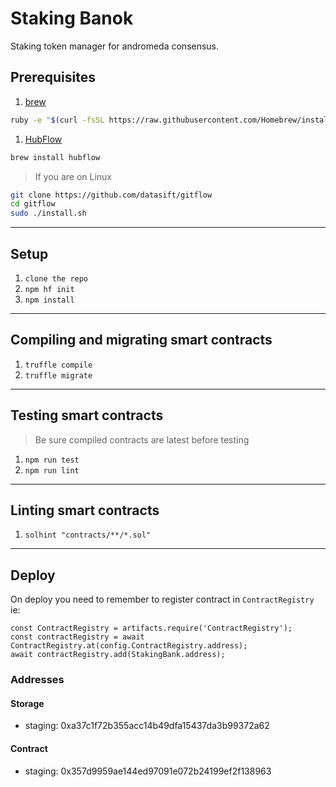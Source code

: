 # Staking Banok

Staking token manager for andromeda consensus.

## Prerequisites

1. [brew](http://brew.sh)

  ```sh
  ruby -e "$(curl -fsSL https://raw.githubusercontent.com/Homebrew/install/master/install)"
  ```

1. [HubFlow](http://datasift.github.io/gitflow/)

  ```sh
  brew install hubflow
  ```

> If you are on Linux

  ```sh
  git clone https://github.com/datasift/gitflow
  cd gitflow
  sudo ./install.sh
  ```

---

## Setup

1. `clone the repo`
1. `npm hf init`
1. `npm install`

---

## Compiling and migrating smart contracts

1. `truffle compile`
1. `truffle migrate`

---

## Testing smart contracts

> Be sure compiled contracts are latest before testing
1. `npm run test`
1. `npm run lint`

---

## Linting smart contracts
1. `solhint "contracts/**/*.sol"`

---

## Deploy

On deploy you need to remember to register contract in `ContractRegistry` ie:

```
const ContractRegistry = artifacts.require('ContractRegistry');
const contractRegistry = await ContractRegistry.at(config.ContractRegistry.address);
await contractRegistry.add(StakingBank.address);
```

### Addresses

#### Storage

- staging: 0xa37c1f72b355acc14b49dfa15437da3b99372a62

#### Contract

- staging: 0x357d9959ae144ed97091e072b24199ef2f138963
